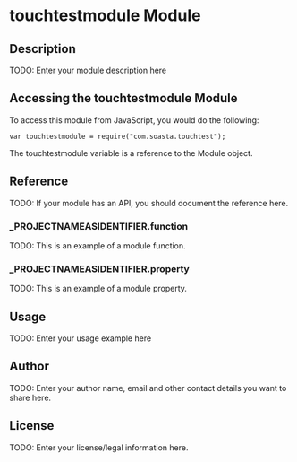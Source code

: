# touchtestmodule Module

## Description

TODO: Enter your module description here

## Accessing the touchtestmodule Module

To access this module from JavaScript, you would do the following:

	var touchtestmodule = require("com.soasta.touchtest");

The touchtestmodule variable is a reference to the Module object.	

## Reference

TODO: If your module has an API, you should document
the reference here.

### ___PROJECTNAMEASIDENTIFIER__.function

TODO: This is an example of a module function.

### ___PROJECTNAMEASIDENTIFIER__.property

TODO: This is an example of a module property.

## Usage

TODO: Enter your usage example here

## Author

TODO: Enter your author name, email and other contact
details you want to share here. 

## License

TODO: Enter your license/legal information here.
